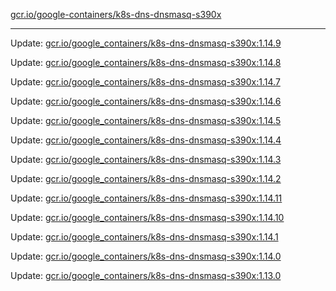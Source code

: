 [gcr.io/google-containers/k8s-dns-dnsmasq-s390x](https://hub.docker.com/r/cruse/k8s-dns-dnsmasq-s390x/tags/) 

----
Update: [gcr.io/google_containers/k8s-dns-dnsmasq-s390x:1.14.9](https://hub.docker.com/r/cruse/k8s-dns-dnsmasq-s390x/tags/)

Update: [gcr.io/google_containers/k8s-dns-dnsmasq-s390x:1.14.8](https://hub.docker.com/r/cruse/k8s-dns-dnsmasq-s390x/tags/)

Update: [gcr.io/google_containers/k8s-dns-dnsmasq-s390x:1.14.7](https://hub.docker.com/r/cruse/k8s-dns-dnsmasq-s390x/tags/)

Update: [gcr.io/google_containers/k8s-dns-dnsmasq-s390x:1.14.6](https://hub.docker.com/r/cruse/k8s-dns-dnsmasq-s390x/tags/)

Update: [gcr.io/google_containers/k8s-dns-dnsmasq-s390x:1.14.5](https://hub.docker.com/r/cruse/k8s-dns-dnsmasq-s390x/tags/)

Update: [gcr.io/google_containers/k8s-dns-dnsmasq-s390x:1.14.4](https://hub.docker.com/r/cruse/k8s-dns-dnsmasq-s390x/tags/)

Update: [gcr.io/google_containers/k8s-dns-dnsmasq-s390x:1.14.3](https://hub.docker.com/r/cruse/k8s-dns-dnsmasq-s390x/tags/)

Update: [gcr.io/google_containers/k8s-dns-dnsmasq-s390x:1.14.2](https://hub.docker.com/r/cruse/k8s-dns-dnsmasq-s390x/tags/)

Update: [gcr.io/google_containers/k8s-dns-dnsmasq-s390x:1.14.11](https://hub.docker.com/r/cruse/k8s-dns-dnsmasq-s390x/tags/)

Update: [gcr.io/google_containers/k8s-dns-dnsmasq-s390x:1.14.10](https://hub.docker.com/r/cruse/k8s-dns-dnsmasq-s390x/tags/)

Update: [gcr.io/google_containers/k8s-dns-dnsmasq-s390x:1.14.1](https://hub.docker.com/r/cruse/k8s-dns-dnsmasq-s390x/tags/)

Update: [gcr.io/google_containers/k8s-dns-dnsmasq-s390x:1.14.0](https://hub.docker.com/r/cruse/k8s-dns-dnsmasq-s390x/tags/)

Update: [gcr.io/google_containers/k8s-dns-dnsmasq-s390x:1.13.0](https://hub.docker.com/r/cruse/k8s-dns-dnsmasq-s390x/tags/)

